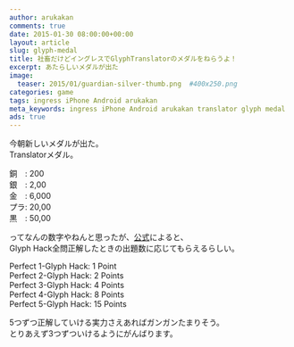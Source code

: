 ```yaml
---
author: arukakan
comments: true
date: 2015-01-30 08:00:00+00:00
layout: article
slug: glyph-medal
title: 社畜だけどイングレスでGlyphTranslatorのメダルをねらうよ！
excerpt: あたらしいメダルが出た
image:
  teaser: 2015/01/guardian-silver-thumb.png  #400x250.png
categories: game
tags: ingress iPhone Android arukakan
meta_keywords: ingress iPhone Android arukakan translator glyph medal
ads: true
---
```


<!--more-->

今朝新しいメダルが出た。  
Translatorメダル。

銅　: 200  
銀　: 2,00  
金　: 6,000  
プラ: 20,00  
黒　: 50,00  

ってなんの数字やねんと思ったが、[公式](https://plus.google.com/+Ingress/posts/Wu1UQgGsHw6)によると、  
Glyph Hack全問正解したときの出題数に応じてもらえるらしい。  

Perfect 1-Glyph Hack: 1 Point  
Perfect 2-Glyph Hack: 2 Points  
Perfect 3-Glyph Hack: 4 Points  
Perfect 4-Glyph Hack: 8 Points  
Perfect 5-Glyph Hack: 15 Points  

5つずつ正解していける実力さえあればガンガンたまりそう。  
とりあえず3つずついけるようにがんばります。






